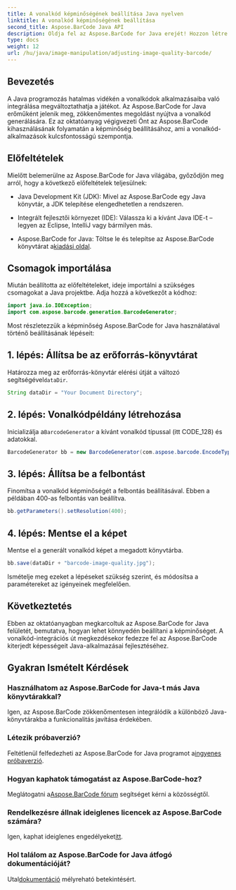 ```yaml
---
title: A vonalkód képminőségének beállítása Java nyelven
linktitle: A vonalkód képminőségének beállítása
second_title: Aspose.BarCode Java API
description: Oldja fel az Aspose.BarCode for Java erejét! Hozzon létre zökkenőmentesen kiváló minőségű vonalkódokat. Fedezze fel az oktatóanyagot most.
type: docs
weight: 12
url: /hu/java/image-manipulation/adjusting-image-quality-barcode/
---
```


## Bevezetés

A Java programozás hatalmas vidékén a vonalkódok alkalmazásaiba való integrálása megváltoztathatja a játékot. Az Aspose.BarCode for Java erőműként jelenik meg, zökkenőmentes megoldást nyújtva a vonalkód generálására. Ez az oktatóanyag végigvezeti Önt az Aspose.BarCode kihasználásának folyamatán a képminőség beállításához, ami a vonalkód-alkalmazások kulcsfontosságú szempontja.

## Előfeltételek

Mielőtt belemerülne az Aspose.BarCode for Java világába, győződjön meg arról, hogy a következő előfeltételek teljesülnek:

- Java Development Kit (JDK): Mivel az Aspose.BarCode egy Java könyvtár, a JDK telepítése elengedhetetlen a rendszeren.

- Integrált fejlesztői környezet (IDE): Válassza ki a kívánt Java IDE-t – legyen az Eclipse, IntelliJ vagy bármilyen más.

-  Aspose.BarCode for Java: Töltse le és telepítse az Aspose.BarCode könyvtárat a[kiadási oldal](https://releases.aspose.com/barcode/java/).

## Csomagok importálása

Miután beállította az előfeltételeket, ideje importálni a szükséges csomagokat a Java projektbe. Adja hozzá a következőt a kódhoz:

```java
import java.io.IOException;
import com.aspose.barcode.generation.BarcodeGenerator;
```

Most részletezzük a képminőség Aspose.BarCode for Java használatával történő beállításának lépéseit:

## 1. lépés: Állítsa be az erőforrás-könyvtárat

 Határozza meg az erőforrás-könyvtár elérési útját a változó segítségével`dataDir`.

```java
String dataDir = "Your Document Directory";
```

## 2. lépés: Vonalkódpéldány létrehozása

 Inicializálja a`BarcodeGenerator` a kívánt vonalkód típussal (itt CODE_128) és adatokkal.

```java
BarcodeGenerator bb = new BarcodeGenerator(com.aspose.barcode.EncodeTypes.CODE_128, "1234567");
```

## 3. lépés: Állítsa be a felbontást

Finomítsa a vonalkód képminőségét a felbontás beállításával. Ebben a példában 400-as felbontás van beállítva.

```java
bb.getParameters().setResolution(400);
```

## 4. lépés: Mentse el a képet

Mentse el a generált vonalkód képet a megadott könyvtárba.

```java
bb.save(dataDir + "barcode-image-quality.jpg");
```

Ismételje meg ezeket a lépéseket szükség szerint, és módosítsa a paramétereket az igényeinek megfelelően.

## Következtetés

Ebben az oktatóanyagban megkarcoltuk az Aspose.BarCode for Java felületét, bemutatva, hogyan lehet könnyedén beállítani a képminőséget. A vonalkód-integrációs út megkezdésekor fedezze fel az Aspose.BarCode kiterjedt képességeit Java-alkalmazásai fejlesztéséhez.

## Gyakran Ismételt Kérdések

### Használhatom az Aspose.BarCode for Java-t más Java könyvtárakkal?
Igen, az Aspose.BarCode zökkenőmentesen integrálódik a különböző Java-könyvtárakba a funkcionalitás javítása érdekében.

### Létezik próbaverzió?
 Feltétlenül felfedezheti az Aspose.BarCode for Java programot a[ingyenes próbaverzió](https://releases.aspose.com/).

### Hogyan kaphatok támogatást az Aspose.BarCode-hoz?
 Meglátogatni a[Aspose.BarCode fórum](https://forum.aspose.com/c/barcode/13) segítséget kérni a közösségtől.

### Rendelkezésre állnak ideiglenes licencek az Aspose.BarCode számára?
 Igen, kaphat ideiglenes engedélyeket[itt](https://purchase.aspose.com/temporary-license/).

### Hol találom az Aspose.BarCode for Java átfogó dokumentációját?
 Utal[dokumentáció](https://reference.aspose.com/barcode/java/) mélyreható betekintésért.
